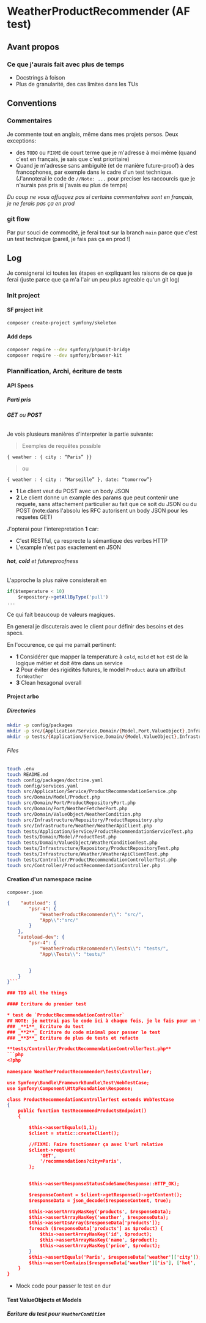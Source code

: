 # WeatherProductRecommender (AF test)
## Avant propos
### Ce que j'aurais fait avec plus de temps
* Docstrings à foison
* Plus de granularité, des cas limites dans les TUs

## Conventions
### Commentaires
Je commente tout en anglais, même dans mes projets persos.
Deux exceptions:
* des `TODO` ou `FIXME` de court terme que je m'adresse à moi même (quand c'est en français, je sais que c'est prioritaire)
* Quand je m'adresse sans ambiguité (et de manière future-proof) à des francophones, par exemple dans le cadre d'un test technique. (J'annoterai le code de `//Note: ...` pour preciser les raccourcis que je n'aurais pas pris si j'avais eu plus de temps)

_Du coup ne vous offuquez pas si certains commentaires sont en français, je ne ferais pas ça en prod_

### git flow
Par pur souci de commodité, je ferai tout sur la branch `main` parce que c'est un test technique (pareil, je fais pas ça en prod !)

## Log
Je consignerai ici toutes les étapes en expliquant les raisons de ce que je ferai (juste parce que ça m'a l'air un peu plus agreable qu'un git log)

### Init project 

#### SF project init
```zsh
composer create-project symfony/skeleton
```

#### Add deps
```zsh
composer require --dev symfony/phpunit-bridge
composer require --dev symfony/browser-kit 
```

### Plannification, Archi, écriture de tests
#### API Specs
##### Parti pris
###### **GET** ou **POST**
Je vois plusieurs manières d'interpreter la partie suivante:

> Exemples de requêtes possible

`{ weather : { city : “Paris” }}`

> ou

`{ weather : { city : “Marseille” }, date: “tomorrow”}`

* **1** Le client veut du POST avec un body JSON
* **2** Le client donne un example des params que peut contenir une requete, sans attachement particulier au fait que ce soit du JSON ou du POST (note:dans l'absolu les RFC autorisent un body JSON pour les requetes GET)

J'opterai pour l'interepretation **1** car:
* C'est RESTful, ça resprecte la sémantique des verbes HTTP
* L'example n'est pas exactement en JSON

###### **hot**, **cold** et futureproofness

L'approche la plus naïve consisterait en
```javascript
if($temperature < 10)
    $repository->getAllByType('pull')
...
```

Ce qui fait beaucoup de valeurs magiques.

En general je discuterais avec le client pour définir des besoins et des specs.

En l'occurence, ce qui me parrait pertinent:
* **1** Considérer que mapper la temperature à `cold`, `mild` et `hot` est de la logique métier et doit être dans un service
* **2** Pour éviter des rigidités futures, le model `Product` aura un attribut `forWeather`
* **3** Clean hexagonal overall 

#### Project arbo
##### Directories
```zsh
mkdir -p config/packages 
mkdir -p src/{Application/Service,Domain/{Model,Port,ValueObject},Infrastructure/{Repository,Weather}} 
mkdir -p tests/{Application/Service,Domain/{Model,ValueObject},Infrastructure/{Repository,Weather},Controller}
```

###### Files
```zsh
touch .env
touch README.md
touch config/packages/doctrine.yaml
touch config/services.yaml
touch src/Application/Service/ProductRecommendationService.php
touch src/Domain/Model/Product.php
touch src/Domain/Port/ProductRepositoryPort.php
touch src/Domain/Port/WeatherFetcherPort.php
touch src/Domain/ValueObject/WeatherCondition.php
touch src/Infrastructure/Repository/ProductRepository.php
touch src/Infrastructure/Weather/WeatherApiClient.php
touch tests/Application/Service/ProductRecommendationServiceTest.php
touch tests/Domain/Model/ProductTest.php
touch tests/Domain/ValueObject/WeatherConditionTest.php
touch tests/Infrastructure/Repository/ProductRepositoryTest.php
touch tests/Infrastructure/Weather/WeatherApiClientTest.php
touch tests/Controller/ProductRecommendationControllerTest.php
touch src/Controller/ProductRecommendationController.php
```

#### Creation d'un namespace racine
`composer.json`
```json
{    "autoload": {
        "psr-4": {
            "WeatherProductRecommender\\": "src/",
            "App\\":"src/"
        }
    },
    "autoload-dev": {
        "psr-4": {
            "WeatherProductRecommender\\Tests\\": "tests/",
            "App\\Tests\\": "tests/"


        }
    }
}```

### TDD all the things

#### Ecriture du premier test

* test de `ProductRecommendationController`
## NOTE: je mettrai pas le code ici à chaque fois, je le fais pour un test par souci de clarté, le principe reste le même:
### _**1**_ Ecriture du test
### _**2**_ Ecriture du code minimal pour passer le test
### _**3**_ Ecriture de plus de tests et refacto

**tests/Controller/ProductRecommendationControllerTest.php**
```php
<?php
 
namespace WeatherProductRecommender\Tests\Controller;

use Symfony\Bundle\FrameworkBundle\Test\WebTestCase;
use Symfony\Component\HttpFoundation\Response;

class ProductRecommendationControllerTest extends WebTestCase
{
    public function testRecommendProductsEndpoint()
    {

        $this->assertEquals(1,1);
        $client = static::createClient();

        //FIXME: Faire fonctionner ça avec l'url relative
        $client->request(
            'GET',
            '/recommendations?city=Paris',
        );

   
        $this->assertResponseStatusCodeSame(Response::HTTP_OK);

        $responseContent = $client->getResponse()->getContent();
        $responseData = json_decode($responseContent, true);

        $this->assertArrayHasKey('products', $responseData);
        $this->assertArrayHasKey('weather', $responseData);
        $this->assertIsArray($responseData['products']);
        foreach ($responseData['products'] as $product) {
            $this->assertArrayHasKey('id', $product);
            $this->assertArrayHasKey('name', $product);
            $this->assertArrayHasKey('price', $product);
        }
        $this->assertEquals('Paris', $responseData['weather']['city']);
        $this->assertContains($responseData['weather']['is'], ['hot', 'mild', 'cold']);
    }
}
```
* Mock code pour passer le test en dur 



#### Test ValueObjects et Models
##### Ecriture du test pour `WeatherCondition`
